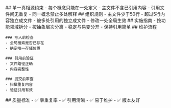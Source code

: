<execution>
  <constraint>
    ## 单一真相源约束
    - 每个概念只能在一处定义
    - 主文件不含已引用内容
    - 引用文件间无重复
    - 同一概念禁止多处解释
  </constraint>

  <rule>
    ## 组织规则
    - 主文件少于50行
    - 超过5行内容独立成文件
    - 被多处引用的独立成文件
    - 修改一处全局生效
  </rule>

  <guideline>
    ## 实施指南
    - 按功能领域拆分
    - 按抽象层次分离
    - 稳定与易变分开
    - 保持引用简单
  </guideline>

  <process>
    ## 维护流程

    ### 写入前检查
    - 全局搜索是否已存在
    - 确定唯一存储位置

    ### 引用前验证
    - 文件路径正确
    - 内容完整性

    ### 提交前审查
    - 扫描重复内容
    - 验证引用有效
  </process>

  <criteria>
    ## 质量标准
    - ✅ 零重复率
    - ✅ 引用清晰
    - ✅ 易于维护
    - ✅ 版本友好
  </criteria>
</execution>
